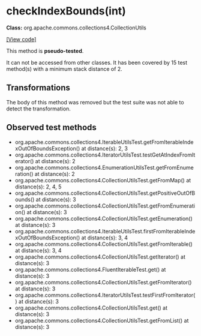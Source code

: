 # checkIndexBounds(int)

**Class:** org.apache.commons.collections4.CollectionUtils

[[View code]](https://github.com/apache/commons-collections/blob/1e6435ec103c1d52b119602a3aa48bfa5775d01d/src/main/java//org/apache/commons/collections4/CollectionUtils.java#L1222)

This method is **pseudo-tested**.


It can not be accessed from other classes. 
It has been covered by 15 test method(s) with a minimum stack distance of 2.

## Transformations

The body of this method was removed but the test suite was not able to detect the transformation.



## Observed test methods

* org.apache.commons.collections4.IterableUtilsTest.getFromIterableIndexOutOfBoundsException() at distance(s): 2, 3
* org.apache.commons.collections4.IteratorUtilsTest.testGetAtIndexFromIterator() at distance(s): 2
* org.apache.commons.collections4.EnumerationUtilsTest.getFromEnumeration() at distance(s): 2
* org.apache.commons.collections4.CollectionUtilsTest.getFromMap() at distance(s): 2, 4, 5
* org.apache.commons.collections4.CollectionUtilsTest.getPositiveOutOfBounds() at distance(s): 3
* org.apache.commons.collections4.CollectionUtilsTest.getFromEnumeration() at distance(s): 3
* org.apache.commons.collections4.CollectionUtilsTest.getEnumeration() at distance(s): 3
* org.apache.commons.collections4.IterableUtilsTest.firstFromIterableIndexOutOfBoundsException() at distance(s): 3, 4
* org.apache.commons.collections4.CollectionUtilsTest.getFromIterable() at distance(s): 3, 4
* org.apache.commons.collections4.CollectionUtilsTest.getIterator() at distance(s): 3
* org.apache.commons.collections4.FluentIterableTest.get() at distance(s): 3
* org.apache.commons.collections4.CollectionUtilsTest.getFromIterator() at distance(s): 3
* org.apache.commons.collections4.IteratorUtilsTest.testFirstFromIterator() at distance(s): 3
* org.apache.commons.collections4.CollectionUtilsTest.get() at distance(s): 3
* org.apache.commons.collections4.CollectionUtilsTest.getFromList() at distance(s): 3

